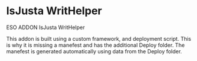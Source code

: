 # IsJusta WritHelper
ESO ADDON IsJusta WritHelper

This addon is built using a custom framework, and deployment script. This is why it is missing a manefest and has the additional Deploy folder.
The manefest is generated automatically using data from the Deploy folder.
